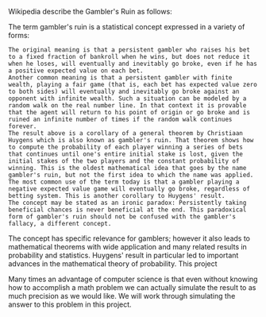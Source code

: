 Wikipedia describe the Gambler's Ruin as follows:

The term gambler's ruin is a statistical concept expressed in a variety of forms:

    The original meaning is that a persistent gambler who raises his bet to a fixed fraction of bankroll when he wins, but does not reduce it when he loses, will eventually and inevitably go broke, even if he has a positive expected value on each bet.
    Another common meaning is that a persistent gambler with finite wealth, playing a fair game (that is, each bet has expected value zero to both sides) will eventually and inevitably go broke against an opponent with infinite wealth. Such a situation can be modeled by a random walk on the real number line. In that context it is provable that the agent will return to his point of origin or go broke and is ruined an infinite number of times if the random walk continues forever.
    The result above is a corollary of a general theorem by Christiaan Huygens which is also known as gambler's ruin. That theorem shows how to compute the probability of each player winning a series of bets that continues until one's entire initial stake is lost, given the initial stakes of the two players and the constant probability of winning. This is the oldest mathematical idea that goes by the name gambler's ruin, but not the first idea to which the name was applied.
    The most common use of the term today is that a gambler playing a negative expected value game will eventually go broke, regardless of betting system. This is another corollary to Huygens' result.
    The concept may be stated as an ironic paradox: Persistently taking beneficial chances is never beneficial at the end. This paradoxical form of gambler's ruin should not be confused with the gambler's fallacy, a different concept.

The concept has specific relevance for gamblers; however it also leads to mathematical theorems with wide application and many related results in probability and statistics. Huygens' result in particular led to important advances in the mathematical theory of probability.
This project

Many times an advantage of computer science is that even without knowing how to accomplish a math problem we can actually simulate the result to as much precision as we would like. We will work through simulating the answer to this problem in this project.

